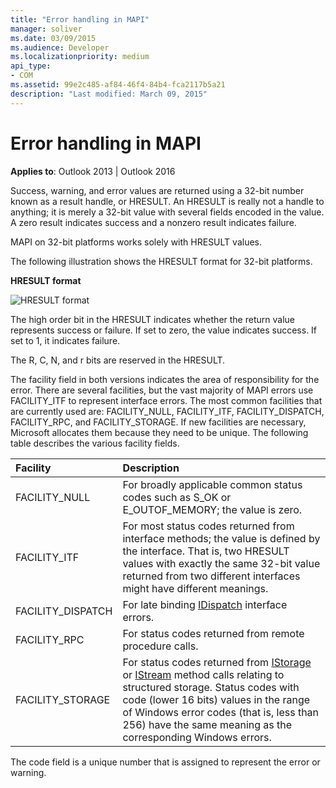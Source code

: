 ```yaml
---
title: "Error handling in MAPI"
manager: soliver
ms.date: 03/09/2015
ms.audience: Developer
ms.localizationpriority: medium
api_type:
- COM
ms.assetid: 99e2c485-af84-46f4-84b4-fca2117b5a21
description: "Last modified: March 09, 2015"
---
```


# Error handling in MAPI

**Applies to**: Outlook 2013 | Outlook 2016 
  
Success, warning, and error values are returned using a 32-bit number known as a result handle, or HRESULT. An HRESULT is really not a handle to anything; it is merely a 32-bit value with several fields encoded in the value. A zero result indicates success and a nonzero result indicates failure.
  
MAPI on 32-bit platforms works solely with HRESULT values.
  
The following illustration shows the HRESULT format for 32-bit platforms.
  
**HRESULT format**
  
![HRESULT format](media/amapi_49.gif "HRESULT format")
  
The high order bit in the HRESULT indicates whether the return value represents success or failure. If set to zero, the value indicates success. If set to 1, it indicates failure.
  
The R, C, N, and r bits are reserved in the HRESULT.
  
The facility field in both versions indicates the area of responsibility for the error. There are several facilities, but the vast majority of MAPI errors use FACILITY_ITF to represent interface errors. The most common facilities that are currently used are: FACILITY_NULL, FACILITY_ITF, FACILITY_DISPATCH, FACILITY_RPC, and FACILITY_STORAGE. If new facilities are necessary, Microsoft allocates them because they need to be unique. The following table describes the various facility fields.
  
|Facility|Description|
|:-----|:-----|
|FACILITY_NULL  <br/> |For broadly applicable common status codes such as S_OK or E_OUTOF_MEMORY; the value is zero.  <br/> |
|FACILITY_ITF  <br/> |For most status codes returned from interface methods; the value is defined by the interface. That is, two HRESULT values with exactly the same 32-bit value returned from two different interfaces might have different meanings.  <br/> |
|FACILITY_DISPATCH  <br/> |For late binding [IDispatch](https://msdn.microsoft.com/library/ms221608.aspx) interface errors.  <br/> |
|FACILITY_RPC  <br/> |For status codes returned from remote procedure calls.  <br/> |
|FACILITY_STORAGE  <br/> |For status codes returned from [IStorage](https://msdn.microsoft.com/library/aa380015%28VS.85%29.aspx) or [IStream](https://msdn.microsoft.com/library/aa380034%28VS.85%29.aspx) method calls relating to structured storage. Status codes with code (lower 16 bits) values in the range of Windows error codes (that is, less than 256) have the same meaning as the corresponding Windows errors.  <br/> |
   
The code field is a unique number that is assigned to represent the error or warning.
  

